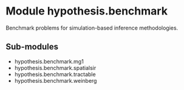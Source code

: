 Module hypothesis.benchmark
===========================
Benchmark problems for simulation-based inference methodologies.

Sub-modules
-----------
* hypothesis.benchmark.mg1
* hypothesis.benchmark.spatialsir
* hypothesis.benchmark.tractable
* hypothesis.benchmark.weinberg